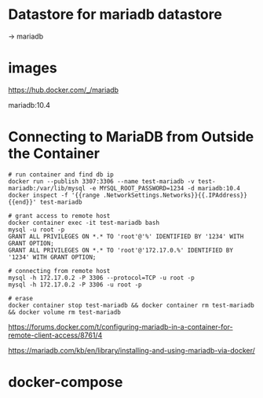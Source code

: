 # Datastore for mariadb datastore

-> mariadb

# images

https://hub.docker.com/_/mariadb

mariadb:10.4

# Connecting to MariaDB from Outside the Container

```
# run container and find db ip
docker run --publish 3307:3306 --name test-mariadb -v test-mariadb:/var/lib/mysql -e MYSQL_ROOT_PASSWORD=1234 -d mariadb:10.4
docker inspect -f '{{range .NetworkSettings.Networks}}{{.IPAddress}}{{end}}' test-mariadb

# grant access to remote host
docker container exec -it test-mariadb bash
mysql -u root -p
GRANT ALL PRIVILEGES ON *.* TO 'root'@'%' IDENTIFIED BY '1234' WITH GRANT OPTION;
GRANT ALL PRIVILEGES ON *.* TO 'root'@'172.17.0.%' IDENTIFIED BY '1234' WITH GRANT OPTION;

# connecting from remote host
mysql -h 172.17.0.2 -P 3306 --protocol=TCP -u root -p
mysql -h 172.17.0.2 -P 3306 -u root -p

# erase
docker container stop test-mariadb && docker container rm test-mariadb && docker volume rm test-mariadb

```

https://forums.docker.com/t/configuring-mariadb-in-a-container-for-remote-client-access/8761/4

https://mariadb.com/kb/en/library/installing-and-using-mariadb-via-docker/

# docker-compose
